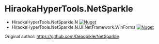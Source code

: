 # HiraokaHyperTools.NetSparkle

- HiraokaHyperTools.NetSparkle.N [![Nuget](https://img.shields.io/nuget/v/HiraokaHyperTools.NetSparkle.N)](https://www.nuget.org/packages/HiraokaHyperTools.NetSparkle.N/)
- HiraokaHyperTools.NetSparkle.N.UI.NetFramework.WinForms [![Nuget](https://img.shields.io/nuget/v/HiraokaHyperTools.NetSparkle.N.UI.NetFramework.WinForms)](https://www.nuget.org/packages/HiraokaHyperTools.NetSparkle.N.UI.NetFramework.WinForms/)

Original author: https://github.com/Deadpikle/NetSparkle
